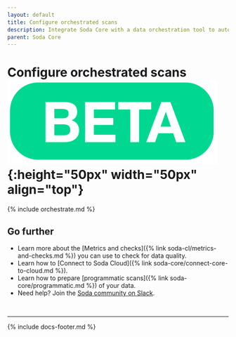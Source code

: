 ```yaml
---
layout: default
title: Configure orchestrated scans
description: Integrate Soda Core with a data orchestration tool to automate and schedule your search for "bad" data.
parent: Soda Core
---
```


# Configure orchestrated scans ![beta](/assets/images/beta.png){:height="50px" width="50px" align="top"}

{% include orchestrate.md %}

## Go further

* Learn more about the [Metrics and checks]({% link soda-cl/metrics-and-checks.md %}) you can use to check for data quality.
* Learn how to [Connect to Soda Cloud]({% link soda-core/connect-core-to-cloud.md %}).
* Learn how to prepare [programmatic scans]({% link soda-core/programmatic.md %}) of your data.
* Need help? Join the <a href="http://community.soda.io/slack" target="_blank"> Soda community on Slack</a>.

<br />

---

{% include docs-footer.md %}